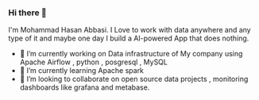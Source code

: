 ### Hi there 👋
I'm Mohammad Hasan Abbasi. I Love to work with data anywhere and any type of it and maybe one day I build a AI-powered App that does nothing.
- 🔭 I’m currently working on Data infrastructure of My company using Apache Airflow , python , posgresql , MySQL 
- 🌱 I’m currently learning Apache spark
- 👯 I’m looking to collaborate on open source data projects , monitoring dashboards like grafana and metabase.

<!--
**mohasabbasi/mohasabbasi** is a ✨ _special_ ✨ repository because its `README.md` (this file) appears on your GitHub profile.

Here are some ideas to get you started:

- 🔭 I’m currently working on ...
- 🌱 I’m currently learning ...
- 👯 I’m looking to collaborate on ...
- 🤔 I’m looking for help with ...
- 💬 Ask me about ...
- 📫 How to reach me: ...
- 😄 Pronouns: ...
- ⚡ Fun fact: ...
-->
